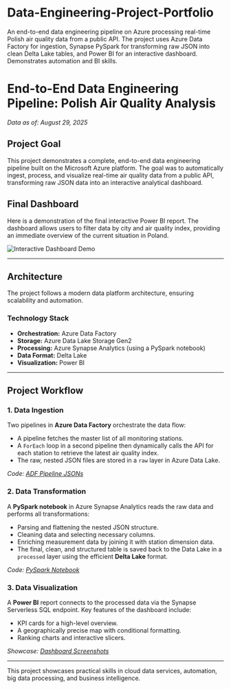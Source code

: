# Data-Engineering-Project-Portfolio
An end-to-end data engineering pipeline on Azure processing real-time Polish air quality data from a public API. The project uses Azure Data Factory for ingestion, Synapse PySpark for transforming raw JSON into clean Delta Lake tables, and Power BI for an interactive dashboard. Demonstrates automation and BI skills.




# End-to-End Data Engineering Pipeline: Polish Air Quality Analysis

*Data as of: August 29, 2025*

## Project Goal

This project demonstrates a complete, end-to-end data engineering pipeline built on the Microsoft Azure platform. The goal was to automatically ingest, process, and visualize real-time air quality data from a public API, transforming raw JSON data into an interactive analytical dashboard.

## Final Dashboard

Here is a demonstration of the final interactive Power BI report. The dashboard allows users to filter data by city and air quality index, providing an immediate overview of the current situation in Poland.

![Interactive Dashboard Demo](showcase/PBI_report.gif)

---

## Architecture

The project follows a modern data platform architecture, ensuring scalability and automation.



### Technology Stack
* **Orchestration:** Azure Data Factory
* **Storage:** Azure Data Lake Storage Gen2
* **Processing:** Azure Synapse Analytics (using a PySpark notebook)
* **Data Format:** Delta Lake
* **Visualization:** Power BI

---

## Project Workflow

### 1. Data Ingestion
Two pipelines in **Azure Data Factory** orchestrate the data flow:
* A pipeline fetches the master list of all monitoring stations.
* A `ForEach` loop in a second pipeline then dynamically calls the API for each station to retrieve the latest air quality index.
* The raw, nested JSON files are stored in a `raw` layer in Azure Data Lake.

*Code: [ADF Pipeline JSONs](/adf-pipelines/)*

### 2. Data Transformation
A **PySpark notebook** in Azure Synapse Analytics reads the raw data and performs all transformations:
* Parsing and flattening the nested JSON structure.
* Cleaning data and selecting necessary columns.
* Enriching measurement data by joining it with station dimension data.
* The final, clean, and structured table is saved back to the Data Lake in a `processed` layer using the efficient **Delta Lake** format.

*Code: [PySpark Notebook](/synapse-notebook/)*

### 3. Data Visualization
A **Power BI** report connects to the processed data via the Synapse Serverless SQL endpoint. Key features of the dashboard include:
* KPI cards for a high-level overview.
* A geographically precise map with conditional formatting.
* Ranking charts and interactive slicers.

*Showcase: [Dashboard Screenshots](/showcase/)*

---

This project showcases practical skills in cloud data services, automation, big data processing, and business intelligence.
